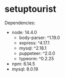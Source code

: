 # setuptourist

Dependencies:
- node: 14.4.0
  - body-parser: ^1.19.0
  - express: ^4.17.1
  - mysql: ^2.18.1
  - puppeteer: ^2.0.0
  - typeorm: ^0.2.25
- npm: 6.14.5
- mysql: 8.0.19
